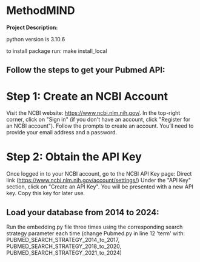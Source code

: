 # MethodMIND
**Project Description:**

python version is 3.10.6

to install package run: make install_local

## Follow the steps to get your Pubmed API:
  # Step 1: Create an NCBI Account
Visit the NCBI website: https://www.ncbi.nlm.nih.gov/.
In the top-right corner, click on "Sign in" (if you don't have an account, click "Register for an NCBI account").
Follow the prompts to create an account. You’ll need to provide your email address and a password.
  # Step 2: Obtain the API Key
Once logged in to your NCBI account, go to the NCBI API Key page:
Direct link (https://www.ncbi.nlm.nih.gov/account/settings/)
Under the "API Key" section, click on "Create an API Key".
You will be presented with a new API key. Copy this key for later use.

## Load your database from 2014 to 2024:
Run the embedding.py file three times using the corresponding search strategy parameter each time (change Pubmed.py in line 12 'term' with: PUBMED_SEARCH_STRATEGY_2014_to_2017, PUBMED_SEARCH_STRATEGY_2018_to_2020, PUBMED_SEARCH_STRATEGY_2021_to_2024)
